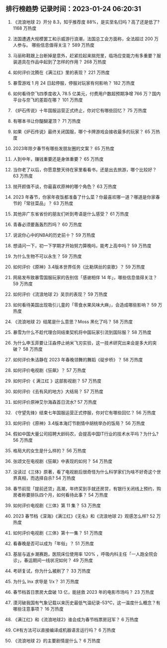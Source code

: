 
## 排行榜趋势 记录时间：2023-01-24 06:20:31
  
  1. 《流浪地球 2》开分 8.3，知乎推荐度 88%，是实至名归吗？高了还是低了? 1168 万热度
    
  2. 法国遭遇大规模罢工和示威游行浪潮，法国总工会方面称，全法超过 200 万人参与。 哪些信息值得关注？ 589 万热度
    
  3. 马丽称鞋跟上台断掉是意外，赶紧捡起来揣兜里，临场应变能力有多重要？服装道具在作品中起到了怎样的作用？ 268 万热度
    
  4. 如何评价沈腾在《满江红》里的表现？ 221 万热度
    
  5. 暴雪游戏 1 月 24 日起停服，停服对玩家有何影响？ 182 万热度
    
  6. 如何看待奈飞四季度收入 78.5 亿美元，付费用户数超预期净增 766 万？国内平台与奈飞的差距在哪？ 101 万热度
    
  7. 《炉石传说》十年国服运营正式终止，你对它有哪些回忆？ 75 万热度
    
  8. 有哪本书让你醍醐灌顶？ 71 万热度
    
  9. 如果《炉石传说》最终关闭国服，哪个卡牌游戏会接收最多的玩家？ 65 万热度
    
  10. 2023年除夕春节有哪些发朋友圈的文案？ 65 万热度
    
  11. 人到中年，赚钱重要还是身体重要？ 65 万热度
    
  12. 当你老了以后，你愿意整天待在家里看看书，还是出去旅游，哪个比较好？ 63 万热度
    
  13. 抛开颜值不谈，你最喜欢原神的哪个角色？ 63 万热度
    
  14. 2023 年春节，你家年夜饭都准备了什么菜？你最喜欢哪一道？哪道是你家春节的「常驻菜品」？ 63 万热度
    
  15. 其他非广东省省份的朋友们听到粤语是什么感受？ 61 万热度
    
  16. 青春必须要轰轰烈烈吗？ 60 万热度
    
  17. 说说你心中的NBA的历史前十？ 59 万热度
    
  18. 想请问一下，初一下学期才开始努力算晚吗，能考上高中吗？ 59 万热度
    
  19. 为什么生物不可以永生？ 59 万热度
    
  20. 如何评价《原神》3.4版本世界任务《比勒琪丝的哀歌》？ 59 万热度
    
  21. 网易发布致暴雪国服玩家的告别信「感谢相伴 14 年」，哪些信息值得关注？ 59 万热度
    
  22. 如何评价《流浪地球 2》吴京的表现？ 59 万热度
    
  23. 如何看待美国出现吸引儿童的「零食水果风味大麻」，会造成哪些影响？ 59 万热度
    
  24. 《流浪地球 2》结尾是什么意思？Moss 黑化了吗？ 58 万热度
    
  25. 暴雪为什么不趁代理合同结束契机将中国玩家引流到国际服？ 58 万热度
    
  26. 为什么申玉菲要让汪淼停止纳米飞刃实验，这一技术研究出来会是多大的突破？ 58 万热度
    
  27. 如何评价朱洁静在 2023 年春晚领舞的舞蹈《碇步桥》？ 58 万热度
    
  28. 如何评价电视剧《狂飙》？ 57 万热度
    
  29. 如何评价《 满江红 》这部影视剧？ 57 万热度
    
  30. 如何评价《去有风的地方》大结局？ 57 万热度
    
  31. 如何评价原神艾尔海森首日流水? 57 万热度
    
  32. 《守望先锋》结束七年国服运营正式停服，你对它有哪些回忆？ 56 万热度
    
  33. 如何评价《原神》3.4版本海灯节剧情中胡桃举办的饭局？ 56 万热度
    
  34. 假如中国大量公司招聘大龄码农，会提高中国IT行业的技术水平吗？为什么? 56 万热度
    
  35. 格局大的女生是什么样的？ 56 万热度
    
  36. 张颂文在电视剧《狂飙》中表现的如何？ 54 万热度
    
  37. 没读过《三体》原著，看了电视剧后很奇怪为什么科学家们为啥不好奇这个世界真相，而选择自杀? 54 万热度
    
  38. 春节前现「提前还贷」高潮，年终奖到手就还房贷，有银行关闭线上预约，购房者称要排队四个月，如何看待此事？ 54 万热度
    
  39. 如何评价电视剧《三体》第 11 集？ 53 万热度
    
  40. 2023 春节档《深海》《满江红》《无名》和《流浪地球 2》观感怎么样? 52 万热度
    
  41. 如何评价电视剧《三体》第十一集？ 51 万热度
    
  42. 看春晚是否可以成为「年俗」？ 51 万热度
    
  43. 基层与返乡潮赛跑，医院床位使用率 120% ，呼吸内科主任「一人跑全院会诊」，春运期间一线状况如何？ 49 万热度
    
  44. 考研复试，你为什么被刷了？ 33 万热度
    
  45. 为什么 lnx 求导是 1/x？ 31 万热度
    
  46. 春节档首日票房大盘破 13 亿，能拯救 2023 年的电影市场吗？ 23 万热度
    
  47. 漠河破我国有气象记载以来历史最低气温纪录-53℃，这一温度什么概念？有哪些注意事项？ 16 万热度
    
  48. 《满江红》和《流浪地球2》谁会成为春节档票房冠军？ 6 万热度
    
  49. C#有方法可以直接编译成机器语言运行吗？ 6 万热度
    
  50. 《流浪地球 2》的主要剧情是什么？ 6 万热度
    